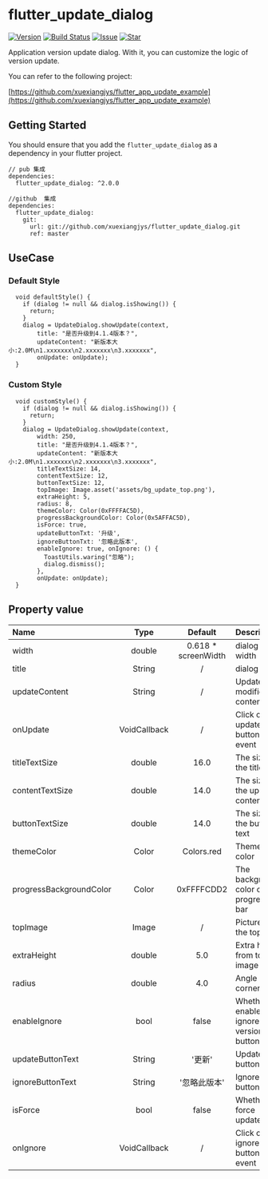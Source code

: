 # flutter_update_dialog

[![Version](https://img.shields.io/badge/version-2.0.0-blue.svg)](https://pub.dev/packages/flutter_update_dialog)
[![Build Status](https://travis-ci.org/xuexiangjys/flutter_update_dialog.svg?branch=master)](https://travis-ci.org/xuexiangjys/flutter_update_dialog)
[![Issue](https://img.shields.io/github/issues/xuexiangjys/flutter_update_dialog.svg)](https://github.com/xuexiangjys/flutter_update_dialog/issues)
[![Star](https://img.shields.io/github/stars/xuexiangjys/flutter_update_dialog.svg)](https://github.com/xuexiangjys/flutter_update_dialog)

Application version update dialog. With it, you can customize the logic of version update.

You can refer to the following project:

[https://github.com/xuexiangjys/flutter_app_update_example](https://github.com/xuexiangjys/flutter_app_update_example)

## Getting Started

You should ensure that you add the `flutter_update_dialog` as a dependency in your flutter project.


```
// pub 集成
dependencies:
  flutter_update_dialog: ^2.0.0

//github  集成
dependencies:
  flutter_update_dialog:
    git:
      url: git://github.com/xuexiangjys/flutter_update_dialog.git
      ref: master
```


## UseCase

### Default Style

```
  void defaultStyle() {
    if (dialog != null && dialog.isShowing()) {
      return;
    }
    dialog = UpdateDialog.showUpdate(context,
        title: "是否升级到4.1.4版本？",
        updateContent: "新版本大小:2.0M\n1.xxxxxxx\n2.xxxxxxx\n3.xxxxxxx",
        onUpdate: onUpdate);
  }
```


### Custom Style

```
  void customStyle() {
    if (dialog != null && dialog.isShowing()) {
      return;
    }
    dialog = UpdateDialog.showUpdate(context,
        width: 250,
        title: "是否升级到4.1.4版本？",
        updateContent: "新版本大小:2.0M\n1.xxxxxxx\n2.xxxxxxx\n3.xxxxxxx",
        titleTextSize: 14,
        contentTextSize: 12,
        buttonTextSize: 12,
        topImage: Image.asset('assets/bg_update_top.png'),
        extraHeight: 5,
        radius: 8,
        themeColor: Color(0xFFFFAC5D),
        progressBackgroundColor: Color(0x5AFFAC5D),
        isForce: true,
        updateButtonTxt: '升级',
        ignoreButtonTxt: '忽略此版本',
        enableIgnore: true, onIgnore: () {
          ToastUtils.waring("忽略");
          dialog.dismiss();
        },
        onUpdate: onUpdate);
  }
```

## Property value

Name | Type | Default | Description
:-|:-:|:-:|:-
width | double | 0.618 * screenWidth | dialog width
title | String | / | dialog title
updateContent | String | / | Update the modified content
onUpdate | VoidCallback | / | Click on the update button event
titleTextSize | double | 16.0 | The size of the title text
contentTextSize | double | 14.0 | The size of the update content text
buttonTextSize | double | 14.0 | The size of the button text
themeColor | Color | Colors.red | Theme color
progressBackgroundColor | Color | 0xFFFFCDD2 | The background color of the progress bar
topImage | Image | / | Picture at the top
extraHeight | double | 5.0 | Extra height from top image
radius | double | 4.0 | Angle of corner
enableIgnore | bool | false | Whether to enable the ignore version button
updateButtonText | String | '更新' | Update button text
ignoreButtonText | String | '忽略此版本' | Ignore button text
isForce | bool | false | Whether to force update
onIgnore | VoidCallback | / | Click on the ignore button event

